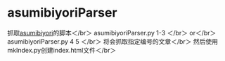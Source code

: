 # asumibiyoriParser
抓取[asumibiyori](http://yaplog.jp/asumibiyori)的脚本＜/br＞
asumibiyoriParser.py 1-3 ＜/br＞
or＜/br＞
asumibiyoriParser.py 4 5 ＜/br＞
将会抓取指定编号的文章＜/br＞
然后使用mkIndex.py创建index.html文件＜/br＞
